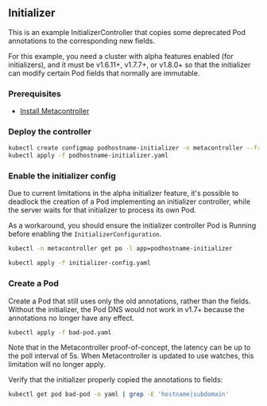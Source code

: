 ## Initializer

This is an example InitializerController that copies some deprecated Pod annotations to
the corresponding new fields.

For this example, you need a cluster with alpha features enabled (for initializers),
and it must be v1.6.11+, v1.7.7+, or v1.8.0+ so that the initializer can modify
certain Pod fields that normally are immutable.

### Prerequisites

* [Install Metacontroller](https://github.com/GoogleCloudPlatform/kube-metacontroller#install)

### Deploy the controller

```sh
kubectl create configmap podhostname-initializer -n metacontroller --from-file=init.js
kubectl apply -f podhostname-initializer.yaml
```

### Enable the initializer config

Due to current limitations in the alpha initializer feature, it's possible to deadlock
the creation of a Pod implementing an initializer controller, while the server waits for
that initializer to process its own Pod.

As a workaround, you should ensure the initializer controller Pod is Running before enabling the
`InitializerConfiguration`.

```sh
kubectl -n metacontroller get po -l app=podhostname-initializer

kubectl apply -f initializer-config.yaml
```

### Create a Pod

Create a Pod that still uses only the old annotations, rather than the fields.
Without the initializer, the Pod DNS would not work in v1.7+ because the annotations
no longer have any effect.

```sh
kubectl apply -f bad-pod.yaml
```

Note that in the Metacontroller proof-of-concept, the latency can be up to the poll interval of 5s.
When Metacontroller is updated to use watches, this limitation will no longer apply.

Verify that the initializer properly copied the annotations to fields:

```sh
kubectl get pod bad-pod -o yaml | grep -E 'hostname|subdomain'
```
